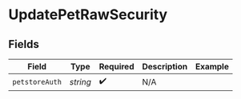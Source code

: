 # UpdatePetRawSecurity


## Fields

| Field              | Type               | Required           | Description        | Example            |
| ------------------ | ------------------ | ------------------ | ------------------ | ------------------ |
| `petstoreAuth`     | *string*           | :heavy_check_mark: | N/A                |                    |